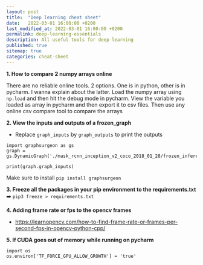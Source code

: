 ```yaml
---
layout: post
title:  "Deep learning cheat sheet"
date:   2022-03-01 16:00:00 +0200
last_modified_at: 2022-03-01 16:00:00 +0200
permalink: deep-learning-essentials
description: All useful tools for deep learning
published: true
sitemap: true
categories: cheat-sheet  
---
```


**1. How to compare 2 numpy arrays online**

There are no reliable online tools. 2 options. One is in python, other is in pycharm. I wanna explain about the latter. 
Load the numpy array using `np.load` and then hit the debug mode in pycharm. View the variable you loaded as array in pycharm and then export it to csv files. 
Then use any online csv compare tool to compare the arrays

**2. View the inputs and outputs of a frozen_graph**

- Replace `graph_inputs` by `graph_outputs` to print the outputs

```
import graphsurgeon as gs
graph = gs.DynamicGraph('./mask_rcnn_inception_v2_coco_2018_01_28/frozen_inference_graph.pb')

print(graph.graph_inputs)
```

Make sure to install `pip install graphsurgeon`

**3. Freeze all the packages in your pip environment to the requirements.txt** ➡️
`pip3 freeze > requirements.txt`

**4. Adding frame rate or fps to the opencv frames**
- https://learnopencv.com/how-to-find-frame-rate-or-frames-per-second-fps-in-opencv-python-cpp/

**5. If CUDA goes out of memory while running on pycharm**
```
import os
os.environ['TF_FORCE_GPU_ALLOW_GROWTH'] = 'true'
```
